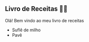 ## Livro de Receitas :man_cook:

Olá! Bem vindo ao meu livro de receitas



- Suflê de milho
- Pavê
